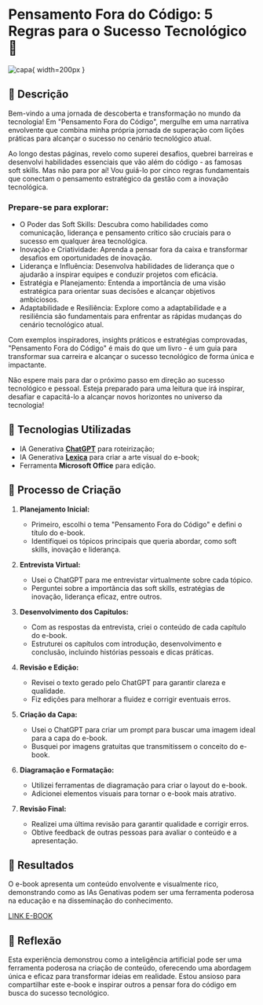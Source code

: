 # Pensamento Fora do Código: 5 Regras para o Sucesso Tecnológico 🌌
![capa](https://github.com/andrefods1993/lab-natty-or-not/assets/132412680/0e371a82-374c-4b26-802c-9ff8eb7a546a){ width=200px }


## 📒 Descrição

Bem-vindo a uma jornada de descoberta e transformação no mundo da tecnologia! Em "Pensamento Fora do Código", mergulhe em uma narrativa envolvente que combina minha própria jornada de superação com lições práticas para alcançar o sucesso no cenário tecnológico atual.

Ao longo destas páginas, revelo como superei desafios, quebrei barreiras e desenvolvi habilidades essenciais que vão além do código - as famosas soft skills. Mas não para por aí! Vou guiá-lo por cinco regras fundamentais que conectam o pensamento estratégico da gestão com a inovação tecnológica.

### Prepare-se para explorar:

-   O Poder das Soft Skills: Descubra como habilidades como comunicação, liderança e pensamento crítico são cruciais para o sucesso em qualquer área tecnológica.
-   Inovação e Criatividade: Aprenda a pensar fora da caixa e transformar desafios em oportunidades de inovação.
-   Liderança e Influência: Desenvolva habilidades de liderança que o ajudarão a inspirar equipes e conduzir projetos com eficácia.
-   Estratégia e Planejamento: Entenda a importância de uma visão estratégica para orientar suas decisões e alcançar objetivos ambiciosos.
-   Adaptabilidade e Resiliência: Explore como a adaptabilidade e a resiliência são fundamentais para enfrentar as rápidas mudanças do cenário tecnológico atual.

Com exemplos inspiradores, insights práticos e estratégias comprovadas, "Pensamento Fora do Código" é mais do que um livro - é um guia para transformar sua carreira e alcançar o sucesso tecnológico de forma única e impactante.

Não espere mais para dar o próximo passo em direção ao sucesso tecnológico e pessoal. Esteja preparado para uma leitura que irá inspirar, desafiar e capacitá-lo a alcançar novos horizontes no universo da tecnologia!

## 🤖 Tecnologias Utilizadas

-   IA Generativa **[ChatGPT](https://chat.openai.com)** para roteirização;
-   IA Generativa **[Lexica](https://lexica.art/)** para criar a arte visual do e-book;
-   Ferramenta **Microsoft Office** para edição.

## 🧐 Processo de Criação

1. **Planejamento Inicial:**

    - Primeiro, escolhi o tema "Pensamento Fora do Código" e defini o título do e-book.
    - Identifiquei os tópicos principais que queria abordar, como soft skills, inovação e liderança.

2. **Entrevista Virtual:**

    - Usei o ChatGPT para me entrevistar virtualmente sobre cada tópico.
    - Perguntei sobre a importância das soft skills, estratégias de inovação, liderança eficaz, entre outros.

3. **Desenvolvimento dos Capítulos:**

    - Com as respostas da entrevista, criei o conteúdo de cada capítulo do e-book.
    - Estruturei os capítulos com introdução, desenvolvimento e conclusão, incluindo histórias pessoais e dicas práticas.

4. **Revisão e Edição:**

    - Revisei o texto gerado pelo ChatGPT para garantir clareza e qualidade.
    - Fiz edições para melhorar a fluidez e corrigir eventuais erros.

5. **Criação da Capa:**

    - Usei o ChatGPT para criar um prompt para buscar uma imagem ideal para a capa do e-book.
    - Busquei por imagens gratuitas que transmitissem o conceito do e-book.

6. **Diagramação e Formatação:**

    - Utilizei ferramentas de diagramação para criar o layout do e-book.
    - Adicionei elementos visuais para tornar o e-book mais atrativo.

7. **Revisão Final:**
    - Realizei uma última revisão para garantir qualidade e corrigir erros.
    - Obtive feedback de outras pessoas para avaliar o conteúdo e a apresentação.

## 🚀 Resultados

O e-book apresenta um conteúdo envolvente e visualmente rico, demonstrando como as IAs Genativas podem ser uma ferramenta poderosa na educação e na disseminação do conhecimento.

[LINK E-BOOK](pensamento-fora-do-codigo_andre-f.pdf)

## 💭 Reflexão

Esta experiência demonstrou como a inteligência artificial pode ser uma ferramenta poderosa na criação de conteúdo, oferecendo uma abordagem única e eficaz para transformar ideias em realidade. Estou ansioso para compartilhar este e-book e inspirar outros a pensar fora do código em busca do sucesso tecnológico.

